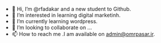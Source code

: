 - 👋 Hi, I’m @rfadakar and a new student to Github.
- 👀 I’m interested in learning digital marketinh.
- 🌱 I’m currently learning wordpress.
- 💞️ I’m looking to collaborate on ...
- 📫 How to reach me .I am available on admin@omrpasar.ir.

<!---
rfadakar/rfadakar is a ✨ special ✨ repository because its `README.md` (this file) appears on your GitHub profile.
You can click the Preview link to take a look at your changes.
--->
